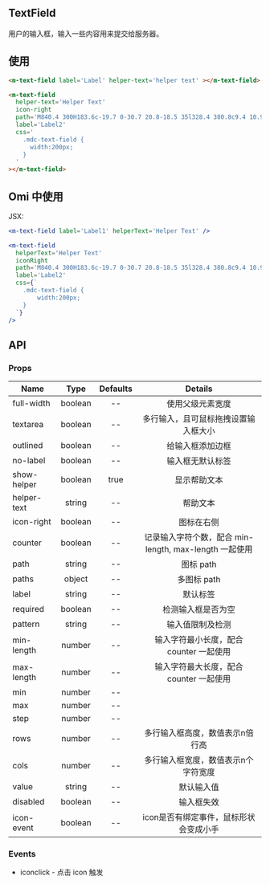 ## TextField 

用户的输入框，输入一些内容用来提交给服务器。

## 使用

```html
<m-text-field label='Label' helper-text='helper text' ></m-text-field>

<m-text-field
  helper-text='Helper Text'
  icon-right
  path='M840.4 300H183.6c-19.7 0-30.7 20.8-18.5 35l328.4 380.8c9.4 10.9 27.5 10.9 37 0L858.9 335c12.2-14.2 1.2-35-18.5-35z'
  label='Label2'
  css='
    .mdc-text-field {
      width:200px;
    }
  '
></m-text-field>
```

## Omi 中使用

JSX:

```jsx
<m-text-field label='Label1' helperText='Helper Text' />

<m-text-field
  helperText='Helper Text'
  iconRight
  path='M840.4 300H183.6c-19.7 0-30.7 20.8-18.5 35l328.4 380.8c9.4 10.9 27.5 10.9 37 0L858.9 335c12.2-14.2 1.2-35-18.5-35z'
  label='Label2'
  css={`
    .mdc-text-field { 
        width:200px;
    }
  `}
/>
```

## API

### Props

|  **Name**  | **Type**        | **Defaults**  | **Details**  |
| ------------- |:-------------:|:-----:|:-------------:|
| full-width | boolean | -- | 使用父级元素宽度 |
| textarea | boolean | -- | 多行输入，且可鼠标拖拽设置输入框大小 |
| outlined | boolean | -- | 给输入框添加边框 |
| no-label | boolean | -- | 输入框无默认标签 |
| show-helper | boolean | true | 显示帮助文本 |
| helper-text | string | -- | 帮助文本 |
| icon-right | boolean | -- | 图标在右侧 |
| counter | boolean | -- | 记录输入字符个数，配合 min-length, max-length 一起使用 |
| path | string | -- | 图标 path |
| paths | object | -- | 多图标 path |
| label | string | -- | 默认标签 |
| required | boolean | -- | 检测输入框是否为空 |
| pattern | string | -- | 输入值限制及检测 |
| min-length | number | -- | 输入字符最小长度，配合 counter 一起使用 |
| max-length | number | -- | 输入字符最大长度，配合 counter 一起使用 |
| min | number | -- |  |
| max | number | -- |  |
| step | number | -- |  |
| rows | number | -- | 多行输入框高度，数值表示n倍行高 |
| cols | number | -- |  多行输入框宽度，数值表示n个字符宽度 |
| value | string | -- | 默认输入值 |
| disabled | boolean | -- | 输入框失效 |
| icon-event | boolean | -- | icon是否有绑定事件，鼠标形状会变成小手 |

### Events

* iconclick - 点击 icon 触发